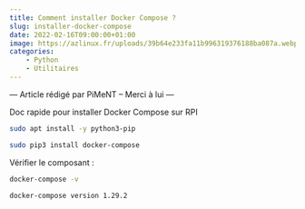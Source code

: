```yaml
---
title: Comment installer Docker Compose ?
slug: installer-docker-compose
date: 2022-02-16T09:00:00+01:00
image: https://azlinux.fr/uploads/39b64e233fa11b996319376188ba087a.webp
categories:
    - Python
    - Utilitaires
---
```


— Article rédigé par PiMeNT – Merci à lui —

Doc rapide pour installer Docker Compose sur RPI

```bash
sudo apt install -y python3-pip
```

```bash
sudo pip3 install docker-compose
```

Vérifier le composant :

```bash
docker-compose -v
```

```
docker-compose version 1.29.2
```